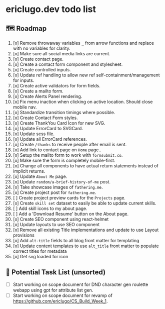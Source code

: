 # ericlugo.dev todo list

## 🗺️ Roadmap

1) [x] Remove throwaway variables `_` from arrow functions and replace with no variables for clarity.
2) [x] Make sure all social media links are current.
3) [x] Create contact page.
4) [x] Create a contact form component and stylesheet.
5) [x] Create controlled inputs.
6) [x] Update ref handling to allow new ref self-containment/management for inputs.
7) [x] Create active validators for form fields.
8) [x] Create a mailto form.
9) [x] Create Alerts Panel rendering.
10) [x] Fix menu inaction when clicking on active location. Should close mobile nav.
11) [x] Standardize transition timings where possible.
12) [x] Create Contact Form styles.
13) [x] Create ThankYou Card Icon for new SVG.
14) [x] Update ErrorCard to SVGCard.
15) [x] Update scss file.
16) [x] Update all ErrorCard references.
17) [x] Create `/thanks` to receive people after email is sent.
18) [x] Add link to contact page on `Home` page..
19) [x] Setup the mailto form to work with `formsubmit.co`.
20) [x] Make sure the form is completely mobile-first.
21) [x] Change all components to have actual return statements instead of implicit returns.
22) [x] Update `About Me` page.
23) [x] Update `random/a-brief-history-of-me` post.
24) [x] Take showcase images of `fathering.me`.
25) [x] Create project post for `fathering.me`.
26) [ ] Create project preview cards for the `Projects` page.
27) [x] Create `skill set` dataset to easily be able to update current skills.
28) [ ] Add skill icons to my about page.
29) [ ] Add a 'Download Resume' button on the About page.
30) [x] Create SEO component using react-helmet
31) [x] Update layouts to use SEO component
32) [x] Remove all existing Title implementations and update to use Layout provisions
33) [x] Add `alt-title` fields to all blog front matter for templating
34) [x] Update content templates to use `alt_title` front matter to populate correct titles for metadata
35) [x] Get svg loaded for icon

## 📌 Potential Task List (unsorted)

- [ ] Start working on scope document for DND character gen roulette webapp using gpt for attribute list gen.
- [ ] Start working on scope document for revamp of <https://github.com/ericlugo/CS_Build_Week_1>.
